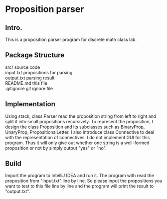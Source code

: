 # Proposition parser

## Intro.
This is a proposition parser program for discrete math class lab.

## Package Structure
src/    source code  
input.txt   propositions for parsing  
output.txt  parsing result  
README.md   this file  
.gitignore  git ignore file  

## Implementation
Using stack, class Parser read the proposition string from left to right and split it into small propositions recursively.
To represent the proposition, I design the class Proposition and its subclasses such as BinaryProp, UnaryProp, PropositionalLetter. I also introduce class Connective to deal with the representation of connectives.
I do not implement GUI for this program. Thus it will only give out whether one string is a well-formed proposition or not by simply output "yes" or "no".

## Build
Import the program to IntelliJ IDEA and run it.
The program with read the proposition from "input.txt" line by line. So please input the propositions you want to test to this file line by line and the program will print the result to "output.txt".
